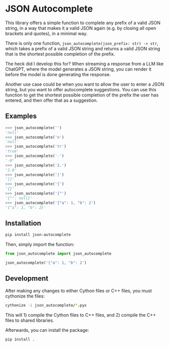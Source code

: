 # JSON Autocomplete

This library offers a simple function to complete any prefix of a valid JSON string, in a way that makes it a valid JSON again (e.g. by closing all open brackets and quotes), in a minimal way.

There is only one function, `json_autocomplete(json_prefix: str) -> str`, which takes a prefix of a valid JSON string and returns a valid JSON string that is the shortest possible completion of the prefix.

The heck did I develop this for? When streaming a response from a LLM like ChatGPT, where the model generates a JSON string, you can render it before the model is done generating the response.

Another use case could be when you want to allow the user to enter a JSON string, but you want to offer autocomplete suggestions. You can use this function to get the shortest possible completion of the prefix the user has entered, and then offer that as a suggestion.

## Examples

```python
>>> json_autocomplete('')
'null'
>>> json_autocomplete('n')
'null'
>>> json_autocomplete('tr')
'true'
>>> json_autocomplete('-')
'-0'
>>> json_autocomplete('2.')
'2.0'
>>> json_autocomplete('[')
'[]'
>>> json_autocomplete('{')
'{}'
>>> json_autocomplete('{"')
'{"": null}'
>>> json_autocomplete('{"a": 1, "b": 2')
'{"a": 1, "b": 2}'
```

## Installation

```bash
pip install json-autocomplete
```

Then, simply import the function:

```python
from json_autocomplete import json_autocomplete

json_autocomplete('{"a": 1, "b": 2')
```

## Development

After making any changes to either Cython files or C++ files, you must cythonize the files:

```bash
cythonize -i json_autocomplete/*.pyx
```

This will 1) compile the Cython files to C++ files, and 2) compile the C++ files to shared libraries.

Afterwards, you can install the package:
    
```bash
pip install .
```